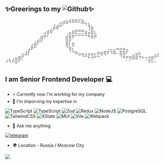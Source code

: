 <!-- **akhmatstrong/akhmatstrong** is a ✨ _special_ ✨ repository because its `README.md` (this file) appears on your GitHub profile. -->

<!-- 🧰 ✅ ⚠ 🚀 TypeScript ⚛️ React 🔁 Redux 🌐JavaScript-->

## ✨Greerings to my ![Github](https://img.shields.io/badge/GitHub-181717?logo=github&logoColor=white)✨
⠀⠀⠀⠀⠀⠀⠀⠀⠀⠀⠀⠀⠀⠀⠀⠀⠀⣠⣴⣶⠾⠿⠿⠯⣷⣄⡀⠀⠀⠀⠀⠀⠀⠀⠀⠀⠀⠀⠀⠀⠀⠀⠀⠀⠀⠀⠀⠀⠀
⠀⠀⠀⠀⠀⠀⠀⠀⠀⠀⠀⠀⠀⠀⢀⣼⣾⠛⠁⠀⠀⠀⠀⠀⠀⠈⢻⣦⠀⠀⠀⠀⠀⠀⠀⠀⠀⠀⠀⠀⠀⠀⠀⠀⠀⠀⠀⠀⠀
⠀⠀⠀⠀⠀⠀⠀⠀⠀⠀⠀⠀⣠⣾⠿⠁⠀⠀⠀⢀⣤⣾⣟⣛⣛⣶⣬⣿⣆⠀⠀⠀⠀⠀⠀⠀⠀⠀⠀⠀⠀⠀⠀⠀⠀⠀⠀⠀⠀
⠀⠀⠀⠀⠀⠀⠀⠀⠀⠀⢀⣾⠟⠃⠀⠀⠀⠀⠀⣾⣿⠟⠉⠉⠉⠉⠛⠿⠟⠀⠀⠀⠀⠀⠀⠀⠀⠀⠀⠀⠀⠀⠀⠀⠀⠀⠀⠀⠀
⠀⠀⠀⠀⠀⠀⠀⠀⢀⣴⡟⠋⠀⠀⠀⠀⠀⠀⠀⣿⡏⣤⠀⠀⠀⠀⠀⠀⠀⠀⠀⠀⠀⠀⠀⠀⠀⠀⠀⠀⠀⠀⠀⠀⠀⠀⠀⠀⠀
⠀⠀⠀⠀⠀⠀⠀⣠⡿⠛⠀⠀⠀⠀⠀⠀⠀⠀⠀⠙⣷⡍⠀⠀⠀⠀⠀⠀⠀⠀⠀⠀⢀⣀⣀⣤⣤⣤⣀⠀⠀⠀⠀⠀⠀⠀⠀⠀⠀
⠀⠀⠀⠀⠀⣠⣼⡏⠀⠀⠀⠀⠀⠀⠀⠀⠀⠀⠀⠀⠈⠙⠷⣤⣤⣠⣤⣤⡤⡶⣶⢿⠟⠹⠿⠄⣿⣿⠏⠀⣀⣤⡦⠀⠀⠀⠀⣀⡄
⢀⣄⣠⣶⣿⠏⠀⠀⠀⠀⠀⠀⠀⠀⠀⠀⠀⠀⠀⠀⠀⠀⠀⠀⠈⠉⠓⠚⠋⠉⠀⠀⠀⠀⠀⠀⠈⠛⡛⡻⠿⠿⠙⠓⢒⣺⡿⠋⠁
⠉⠉⠉⠛⠁⠀⠀⠀⠀⠀⠀⠀⠀⠀⠀⠀⠀⠀⠀⠀⠀⠀⠀⠀⠀⠀⠀⠀⠀⠀⠀⠀⠀⠀⠀⠀⠀⠀⠀⠀⠀⠀⠀⠀⠀⠉⠉⠁⠀
## I am Senior Frontend Developer 💻

- ⚡ Currently now I'm working for my company
- 🚀 I'm imporving my expertise in

![TypeScript](https://img.shields.io/npm/v/ecmascript?color=yellow&label=JavaScript&logo=javascript) ![TypeScript](https://img.shields.io/npm/v/typescript?color=blue&label=TypeScript&logo=typescript) ![Zod](https://img.shields.io/npm/v/zod?color=white&label=Zod&logo=zod) ![Redux](https://img.shields.io/npm/v/redux?color=blue&label=Redux&logo=redux) ![NodeJS](https://img.shields.io/npm/v/node?color=green&label=NodeJS&logo=nodedotjs) ![PostgreSQL](https://img.shields.io/npm/v/postgresql?color=lightgrey&label=PostgreSQL&logo=postgresql) ![TailwindCSS](https://img.shields.io/npm/v/tailwindcss?color=lightblue&label=TailwindCSS&logo=tailwindcss) ![XState](https://img.shields.io/npm/v/xstate?color=lightgrey&label=XState&logo=xstate) ![MUI](https://img.shields.io/npm/v/@mui/material?color=blue&label=MUI&logo=mui) ![Vite](https://img.shields.io/npm/v/vite?color=wheat&label=Vite&logo=vite) ![Webpack](https://img.shields.io/npm/v/webpack?color=lightblue&label=Webpack&logo=webpack)

<!--
![Python](https://img.shields.io/badge/-Python-3776AB?logo=python&logoColor=white)
![Go](https://img.shields.io/badge/-Go-00ADD8?logo=go&logoColor=white)
![Docker](https://img.shields.io/badge/-Docker-2496ED?logo=docker&logoColor=white)
![Kubernetes](https://img.shields.io/badge/-Kubernetes-326CE5?logo=kubernetes&logoColor=white)

![JavaScript](https://img.shields.io/badge/-JavaScript-326CE5?logo=javascript&logoColor=yellow)
-->

<!-- - 👯 I’m looking to collaborate on ... -->
<!-- - 🤔 I’m looking for help with ... -->

- 💭 Ask me anything

[![telegram](https://img.shields.io/badge/@masanara-blue?style=for-the-badge&logo=telegram)](http://t.me/masanara)

- 🌍 Location - Russia / Moscow City

![](https://github-readme-stats.vercel.app/api?username=akhmatstrong&show_icons=true&rank_icon=github)

<!--
> [!IMPORTANT]\
> Since the GitHub API only

> [!NOTE]\
> Available ranks are

> [!WARNING]\
> By default,
--!>
